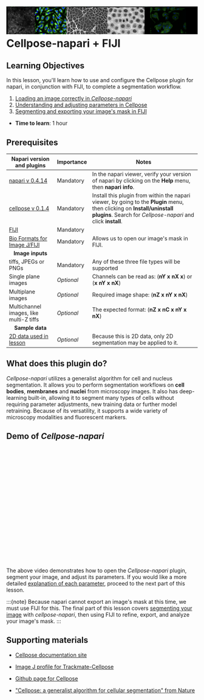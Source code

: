 ![Samples of images segmented by Cellpose](images/Cellpose-banner.png)
Cellpose-napari + FIJI
=======================

## Learning Objectives

In this lesson, you'll learn how to use and configure the Cellpose plugin for napari, in conjunction with FIJI, to complete a segmentation workflow.

1.  [Loading an image correctly in *Cellpose-napari*](cellpose-parameters.md)
2.  [Understanding and adjusting parameters in Cellpose](cellpose-parameters.md)
3.  [Segmenting and exporting your image's mask in FIJI](cellpose-FIJI.md)

- **Time to learn**: 1 hour

## Prerequisites

| Napari version and plugins                                                                     | Importance | Notes |
| -------------------------------------------------------------------------------- | ---------- | ----- |
| [napari v 0.4.14](https://chanzuckerberg.github.io/napari-segmentation-workshop/onboard/lesson3.html) | Mandatory  | In the napari viewer, verify your version of napari by clicking on the **Help** menu, then **napari info**. | |
| [cellpose v 0.1.4](https://www.napari-hub.org/plugins/cellpose-napari) | Mandatory  | Install this plugin from within the napari viewer, by going to the **Plugin** menu, then clicking on **Install/uninstall plugins**. Search for *Cellpose-napari* and click **install**. | |
| [FIJI](https://imagej.net/software/fiji/) | Mandatory  | | |
| [Bio Formats for Image J/FIJI](https://imagej.net/formats/bio-formats) | Mandatory  | Allows us to open our image's mask in FIJI.| |
| <center>**Image inputs**</center> |  |  |
| tiffs, JPEGs or PNGs | Mandatory  | Any of these three file types will be supported | |
| Single plane images | *Optional*  | Channels can be read as: (**nY x nX x**) or (**x nY x nX**)| |
| Multiplane images | *Optional*  | Required image shape: (**nZ x nY x nX**)  | |
| Multichannel images, like multi-Z tiffs | *Optional*  | The expected format: (**nZ x nC x nY x nX**) | |
| <center>**Sample data**</center> |  |  |
| [2D data used in lesson](workflow/images/napari-Cellpose.tif) | *Optional* | Because this is 2D data, only 2D segmentation may be applied to it. | |

## What does this plugin do?

*Cellpose-napari* utilizes a generalist algorithm for cell and nucleus segmentation. It allows you to perform segmentation workflows on **cell bodies**, **membranes** and **nuclei** from microscopy images. It also has deep-learning built-in, allowing it to segment many types of cells without requiring parameter adjustments, new training data or further model retraining. Because of its versatility, it supports a wide variety of microscopy modalities and fluorescent markers.

## Demo of *Cellpose-napari*

<center>
<script src="https://fast.wistia.com/embed/medias/cjthtdwtyt.jsonp" async></script><script src="https://fast.wistia.com/assets/external/E-v1.js" async></script><div class="wistia_responsive_padding" style="padding:56.25% 0 0 0;position:relative;"><div class="wistia_responsive_wrapper" style="height:100%;left:0;position:absolute;top:0;width:100%;"><div class="wistia_embed wistia_async_cjthtdwtyt seo=false videoFoam=true" style="height:100%;position:relative;width:100%"><div class="wistia_swatch" style="height:100%;left:0;opacity:0;overflow:hidden;position:absolute;top:0;transition:opacity 200ms;width:100%;"><img src="https://fast.wistia.com/embed/medias/cjthtdwtyt/swatch" style="filter:blur(5px);height:100%;object-fit:contain;width:100%;" alt="" aria-hidden="true" onload="this.parentNode.style.opacity=1;" /></div></div></div></div>
</center>

<br>
  
The above video demonstrates how to open the *Cellpose-napari* plugin, segment your image, and adjust its parameters. If you would like a more detailed [explanation of each parameter](cellpose-parameters.md), proceed to the next part of this lesson. 
  
:::{note}
Because napari cannot export an image's mask at this time, we must use FIJI for this. The final part of this lesson covers [segmenting your image](napari-FIJI.md) with *cellpose-napari*, then using FIJI to refine, export, and analyze your image's mask. 
:::

## Supporting materials

- [Cellpose documentation site](https://cellpose.readthedocs.io/en/latest/)

- [Image J profile for Trackmate-Cellpose](https://imagej.net/plugins/trackmate/trackmate-cellpose)

- [Github page for Cellpose](https://github.com/mouseland/cellpose)

- ["Cellpose: a generalist algorithm for cellular segmentation" from Nature](https://www.nature.com/articles/s41592-020-01018-x.epdf?)
